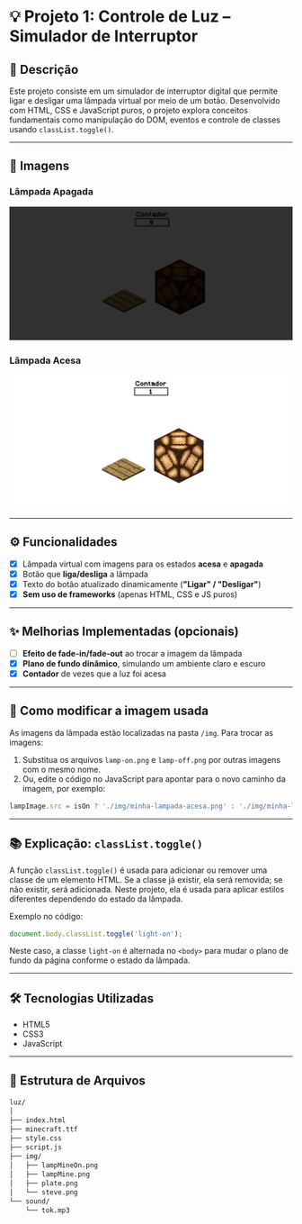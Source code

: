# 💡 Projeto 1: Controle de Luz – Simulador de Interruptor

## 📝 Descrição

Este projeto consiste em um simulador de interruptor digital que permite ligar e desligar uma lâmpada virtual por meio de um botão. Desenvolvido com HTML, CSS e JavaScript puros, o projeto explora conceitos fundamentais como manipulação do DOM, eventos e controle de classes usando `classList.toggle()`.

---

## 📸 Imagens

### Lâmpada Apagada

<img title="a title" alt="Alt text" src="img/Apagada.jpeg">

### Lâmpada Acesa

<img title="a title" alt="Alt text" src="img/Acessa.jpeg">

---

## ⚙️ Funcionalidades

* [x] Lâmpada virtual com imagens para os estados **acesa** e **apagada**
* [x] Botão que **liga/desliga** a lâmpada
* [x] Texto do botão atualizado dinamicamente (**"Ligar" / "Desligar"**)
* [x] **Sem uso de frameworks** (apenas HTML, CSS e JS puros)

---

## ✨ Melhorias Implementadas (opcionais)

* [ ] **Efeito de fade-in/fade-out** ao trocar a imagem da lâmpada
* [x] **Plano de fundo dinâmico**, simulando um ambiente claro e escuro
* [x] **Contador** de vezes que a luz foi acesa

---

## 🔧 Como modificar a imagem usada

As imagens da lâmpada estão localizadas na pasta `/img`. Para trocar as imagens:

1. Substitua os arquivos `lamp-on.png` e `lamp-off.png` por outras imagens com o mesmo nome.
2. Ou, edite o código no JavaScript para apontar para o novo caminho da imagem, por exemplo:

```javascript
lampImage.src = isOn ? './img/minha-lampada-acesa.png' : './img/minha-lampada-apagada.png';
```

---

## 📚 Explicação: `classList.toggle()`

A função `classList.toggle()` é usada para adicionar ou remover uma classe de um elemento HTML. Se a classe já existir, ela será removida; se não existir, será adicionada. Neste projeto, ela é usada para aplicar estilos diferentes dependendo do estado da lâmpada.

Exemplo no código:

```javascript
document.body.classList.toggle('light-on');
```

Neste caso, a classe `light-on` é alternada no `<body>` para mudar o plano de fundo da página conforme o estado da lâmpada.

---

## 🛠️ Tecnologias Utilizadas

* HTML5
* CSS3
* JavaScript 

---

## 📁 Estrutura de Arquivos

```
luz/
│
├── index.html
├── minecraft.ttf
├── style.css
├── script.js
├── img/
│   ├── lampMineOn.png
│   ├── lampMine.png
│   ├── plate.png
│   └── steve.png
└── sound/
    └── tok.mp3
```
